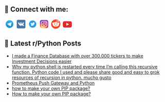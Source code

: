 ## 🔎 Connect with me:
[<img src="https://github.com/bullbesh/bullbesh/blob/main/images/Telegram.png" width="32" height="32" />](https://t.me/bullbesh)
[<img src="https://github.com/bullbesh/bullbesh/blob/main/images/VK.png" width="32" height="32" />](https://vk.com/bullbesh)
[<img src="https://github.com/bullbesh/bullbesh/blob/main/images/Twitter.png" width="32" height="32" />](https://twitter.com/bullbesh1)
[<img src="https://github.com/bullbesh/bullbesh/blob/main/images/Instagram.png" width="32" height="32" />](https://www.instagram.com/bullbesh)
[<img src="https://github.com/bullbesh/bullbesh/blob/main/images/Reddit.png" width="32" height="32" />](https://www.reddit.com/user/bullbesh)
[<img src="https://github.com/bullbesh/bullbesh/blob/main/images/YouTube.png" width="32" height="32" />](https://www.youtube.com/channel/UCtfjRs6uzgq5mfm8S06WTcg)

## 📕 Latest r/Python Posts
<!-- BLOG-POST-LIST:START -->
- [I made a Finance Database with over 300.000 tickers to make Investment Decisions easier](https://www.reddit.com/r/Python/comments/11lyyzb/i_made_a_finance_database_with_over_300000/)
- [Why my python shell is restarted every time I’m calling this recursive function. Python code I used and please share good and easy to grok resources of recursion in python. mucho gusto](https://www.reddit.com/r/Python/comments/11lynge/why_my_python_shell_is_restarted_every_time_im/)
- [Prometheus Push Gateway and Python](https://www.reddit.com/r/Python/comments/11ly4d3/prometheus_push_gateway_and_python/)
- [how to make your own PIP package?](https://www.reddit.com/r/Python/comments/11lxsg0/how_to_make_your_own_pip_package/)
- [How to make your own PIP package?](https://www.reddit.com/r/Python/comments/11lxpt1/how_to_make_your_own_pip_package/)
<!-- BLOG-POST-LIST:END -->
